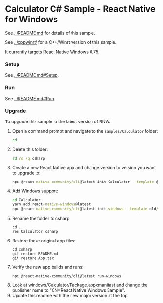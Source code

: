 # Calculator C# Sample - React Native for Windows

See [../README.md](../README.md) for details of this sample.

See [../cppwinrt/](../cppwinrt/) for a C++/Winrt version of this sample.

It currently targets React Native Windows 0.75.

### Setup
See [../README.md#Setup](../README.md#Setup).

### Run
See [../README.md#Run](../README.md#Run).

### Upgrade
To upgrade this sample to the latest version of RNW:

1. Open a command prompt and navigate to the `samples/Calculator` folder:
    ```cmd
    cd ..
    ```
2. Delete this folder:
    ```cmd
    rd /s /q csharp
    ```
3. Create a new React Native app and change version to version you want to upgrade to:
    ```cmd
    npx @react-native-community/cli@latest init Calculator --template @react-native-community/template@latest
    ```
4. Add Windows support:
    ```cmd
    cd Calculator
    yarn add react-native-windows@latest
    npx @react-native-community/cli@latest init-windows --template old/uwp-cs-app --overwrite
    ```
5. Rename the folder to csharp
    ```
    cd ..
    ren Calculator csharp
    ```
6. Restore these original app files:
    ```
    cd csharp
    git restore README.md
    git restore App.tsx
    ```
7. Verify the new app builds and runs:
    ```
    npx @react-native-community/cli@latest run-windows
    ```
8. Look at windows/Calculator/Package.appxmanifast and change the publisher name to "CN=React Native Windows Sample".
9. Update this readme with the new major version at the top.
